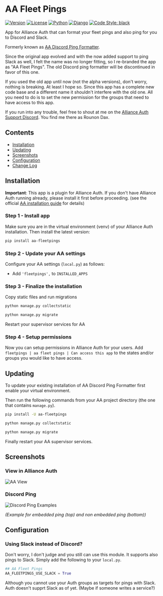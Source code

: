 # AA Fleet Pings

[![Version](https://img.shields.io/pypi/v/aa-fleetpings?label=release)](https://pypi.org/project/aa-fleetpings/)
[![License](https://img.shields.io/badge/license-GPLv3-green)](https://pypi.org/project/aa-fleetpings/)
[![Python](https://img.shields.io/pypi/pyversions/aa-fleetpings)](https://pypi.org/project/aa-fleetpings/)
[![Django](https://img.shields.io/pypi/djversions/aa-fleetpings?label=django)](https://pypi.org/project/aa-fleetpings/)
[![Code Style: black](https://img.shields.io/badge/code%20style-black-000000.svg)](http://black.readthedocs.io/en/latest/)

App for Alliance Auth that can format your fleet pings and also ping for you to Discord and Slack.

Formerly known as [AA Discord Ping Formatter](https://github.com/ppfeufer/aa-discord-ping-formatter).
 
Since the original app evolved and with the now added support to ping Slack as well, 
I felt the name was no longer fitting, so I re-branded the app as "AA Fleet Pings". The old Discord ping 
formatter will be discontinued in favor of this one.

If you used the old app until now (not the alpha versions), don't worry, nothing is breaking. At least I hope so. 
Since this app has a complete new code base and a different name it shouldn't interfere with the old one.
All you need to do is to set the new permission for the groups that need to have access to this app.

If you run into any trouble, feel free to shout at me on the [Alliance Auth Support Discord](https://discord.gg/fjnHAmk). 
You find me there as Rounon Dax.

## Contents

- [Installation](#installation)
- [Updating](#updating)
- [Screenshots](#screenshots)
- [Configuration](#configuration)
- [Change Log](CHANGELOG.md)

## Installation

**Important**: This app is a plugin for Alliance Auth. If you don't have Alliance Auth running already, 
please install it first before proceeding. 
(see the official [AA installation guide](https://allianceauth.readthedocs.io/en/latest/installation/allianceauth.html) for details)

### Step 1 - Install app

Make sure you are in the virtual environment (venv) of your Alliance Auth installation. 
Then install the latest version:

```bash
pip install aa-fleetpings
```

### Step 2 - Update your AA settings

Configure your AA settings (`local.py`) as follows:

- Add `'fleetpings',` to `INSTALLED_APPS`


### Step 3 - Finalize the installation

Copy static files and run migrations

```bash
python manage.py collectstatic
```

```bash
python manage.py migrate
```

Restart your supervisor services for AA

### Step 4 - Setup permissions

Now you can setup permissions in Alliance Auth for your users. 
Add ``fleetpings | aa fleet pings | Can access this app`` to the states and/or 
groups you would like to have access.

## Updating

To update your existing installation of AA Discord Ping Formatter first enable your virtual environment.

Then run the following commands from your AA project directory (the one that contains `manage.py`).

```bash
pip install -U aa-fleetpings
```

```bash
python manage.py collectstatic
```

```bash
python manage.py migrate
```

Finally restart your AA supervisor services.

## Screenshots

### View in Alliance Auth

![AA View](https://raw.githubusercontent.com/ppfeufer/aa-fleetpings/master/fleetpings/docs/aa-view.jpg)

### Discord Ping

![Discord Ping Examples](https://raw.githubusercontent.com/ppfeufer/aa-fleetpings/master/fleetpings/docs/ping-examples.jpg)

_(Example for embedded ping (top) and non embedded ping (bottom))_

## Configuration

### Using Slack instead of Discord?

Don't worry, I don't judge and you still can use this module. It supports also pings to Slack. 
Simply add the following to your `local.py`. 

```python
## AA Fleet Pings
AA_FLEETPINGS_USE_SLACK = True
```

Although you cannot use your Auth groups as targets for pings with Slack. Auth doesn't supprt Slack as of yet. 
(Maybe if someone writes a service?)
